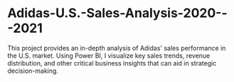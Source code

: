 # Adidas-U.S.-Sales-Analysis-2020---2021
This project provides an in-depth analysis of Adidas' sales performance in the U.S. market. Using Power BI, I visualize key sales trends, revenue distribution, and other critical business insights that can aid in strategic decision-making.
